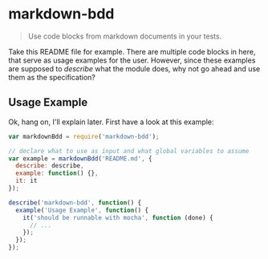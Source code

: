# markdown-bdd

> Use code blocks from markdown documents in your tests.

Take this README file for example. There are multiple code blocks
in here, that serve as usage examples for the user.
However, since these examples are supposed to _describe_ what the
module does, why not go ahead and use them as the specification?

## Usage Example

Ok, hang on, I'll explain later. First have a look at this example:

```js
var markdownBdd = require('markdown-bdd');

// declare what to use as input and what global variables to assume
var example = markdownBdd('README.md', {
  describe: describe,
  example: function() {},
  it: it
});

describe('markdown-bdd', function() {
  example('Usage Example', function() {
    it('should be runnable with mocha', function (done) {
      // ...
    });
  });
});
```

